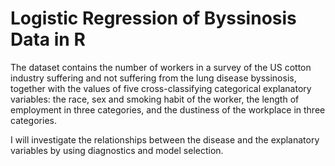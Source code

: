 # Logistic Regression of Byssinosis Data in R

The dataset contains the number of workers in a survey of the US cotton industry suffering and not suffering 
from the lung disease byssinosis, together with the values of five cross-classifying categorical explanatory variables: 
the race, sex and smoking habit of the worker, the length of employment in three categories, and the dustiness of the 
workplace in three categories.

I will investigate the relationships between the disease and the explanatory variables by using diagnostics and model
selection.
